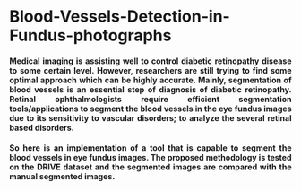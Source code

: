 # Blood-Vessels-Detection-in-Fundus-photographs
#### <p align="justify">Medical imaging is assisting well to control diabetic retinopathy disease to some certain level. However, researchers are still trying to find some optimal approach which can be highly accurate. Mainly, segmentation of blood vessels is an  essential step of diagnosis of diabetic retinopathy. Retinal ophthalmologists require efficient segmentation tools/applications  to segment the blood vessels in the eye fundus images due to its sensitivity to vascular disorders; to analyze the several retinal based disorders.</p> 
#### <p align="justify">So here is an implementation of a tool that is capable to segment the blood vessels in eye fundus images. The proposed methodology is tested on the DRIVE dataset and the segmented images are compared with the manual segmented images.</p>
